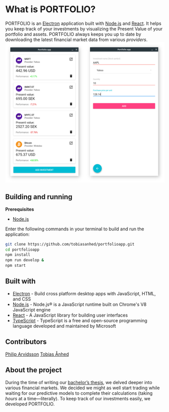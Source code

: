 # What is PORTFOLIO?
PORTFOLIO is an [Electron](http://electron.atom.io/) application built with [Node.js](https://nodejs.org/en/) and [React](https://facebook.github.io/react/). It helps you keep track of your investments by visualizing the Present Value of your portfolio and assets. PORTFOLIO always keeps you up to date by downloading the latest financial market data from various *providers*.
<img alt="" src="images/screenshot1.png" />

## Building and running

**Prerequisites**

- [Node.js](https://nodejs.org/en/)

Enter the following commands in your terminal to build and run the application:

```bash
git clone https://github.com/tobiasanhed/portfolioapp.git
cd portfolioapp
npm install
npm run develop &
npm start
```

## Built with
- [Electron](http://electron.atom.io/) - Build cross platform desktop apps with JavaScript, HTML, and CSS
- [Node.js](https://nodejs.org/en/) - Node.js® is a JavaScript runtime built on Chrome's V8 JavaScript engine
- [React](https://facebook.github.io/react/) - A JavaScript library for building user interfaces
- [TypeScript](https://www.typescriptlang.org/) - TypeScript is a free and open-source programming language developed and maintained by Microsoft
## Contributors

[Philip Arvidsson](https://github.com/philiparvidsson)
[Tobias Ånhed](https://github.com/tobiasanhed)

## About the project

During the time of writing our [bachelor’s thesis](https://github.com/philiparvidsson/Sequence-to-Sequence-Learning-of-Financial-Time-Series), we delved deeper into various financial markets. We decided we might as well start trading while waiting for our predictive models to complete their calculations (taking *hours* at a time—literally). To keep track of our investments easily, we developed PORTFOLIO.

